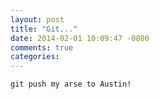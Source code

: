 ```yaml
---
layout: post
title: "Git..."
date: 2014-02-01 10:09:47 -0800
comments: true
categories: 
---
```

```
git push my arse to Austin!
```